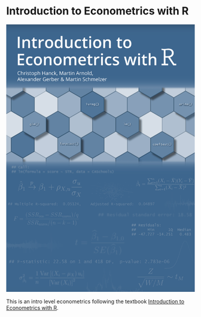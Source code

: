 # Introduction to Econometrics with R

![](Image/cover.png)

This is an intro level econometrics following the textbook [Introduction to Econometrics with R](https://www.econometrics-with-r.org).